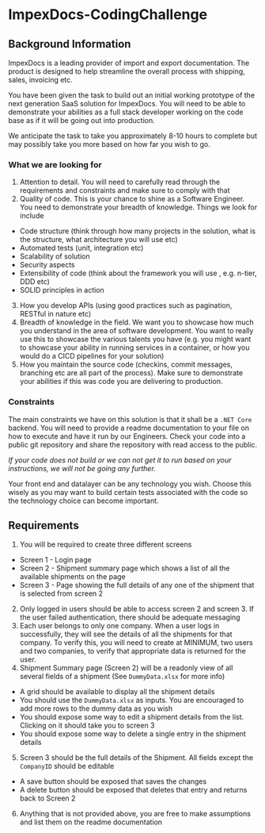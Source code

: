 # ImpexDocs-CodingChallenge

## Background Information

ImpexDocs is a leading provider of import and export documentation. The product is designed to help streamline the overall process with shipping, sales, invoicing etc.

You have been given the task to build out an initial working prototype of the next generation SaaS solution for ImpexDocs. You will need to be able to demonstrate your abilities as a full stack developer working on the code base as if it will be going out into production.

We anticipate the task to take you approximately 8-10 hours to complete but may possibly take you more based on how far you wish to go.

### What we are looking for

1. Attention to detail. You will need to carefully read through the requirements and constraints and make sure to comply with that
2. Quality of code. This is your chance to shine as a Software Engineer. You need to demonstrate your breadth of knowledge. Things we look for include 
  - Code structure (think through how many projects in the solution, what is the structure, what architecture you will use etc)
  - Automated tests (unit, integration etc)
  - Scalability of solution
  - Security aspects
  - Extensibility of code (think about the framework you will use , e.g. n-tier, DDD etc)
  - SOLID principles in action
3. How you develop APIs (using good practices such as pagination, RESTful in nature etc)
4. Breadth of knowledge in the field. We want you to showcase how much you understand in the area of software development. You want to really use this to showcase the various talents you have (e.g. you might want to showcase your ability in running services in a container, or how you would do a CICD pipelines for your solution)
5. How you maintain the source code (checkins, commit messages, branching etc are all part of the process). Make sure to demonstrate your abilities if this was code you are delivering to production.

### Constraints

The main constraints we have on this solution is that it shall be a `.NET Core` backend. You will need to provide a readme documentation to your file on how to execute and have it run by our Engineers. Check your code into a public git repository and share the repository with read access to the public.

*If your code does not build or we can not get it to run based on your instructions, we will not be going any further.*

Your front end and datalayer can be any technology you wish. Choose this wisely as you may want to build certain tests associated with the code so the technology choice can become important.

## Requirements

1. You will be required to create three different screens
  - Screen 1 - Login page
  - Screen 2 - Shipment summary page which shows a list of all the available shipments on the page
  - Screen 3 - Page showing the full details of any one of the shipment that is selected from screen 2
2. Only logged in users should be able to access screen 2 and screen 3. If the user failed authentication, there should be adequate messaging
3. Each user belongs to only one company. When a user logs in successfully, they will see the details of all the shipments for that company. To verify this, you will need to create at MINIMUM, two users and two companies, to verify that appropriate data is returned for the user. 
4. Shipment Summary page (Screen 2) will be a readonly view of all several fields of a shipment (See `DummyData.xlsx` for more info)
  - A grid should be available to display all the shipment details
  - You should use the `DummyData.xlsx` as inputs. You are encouraged to add more rows to the dummy data as you wish
  - You should expose some way to edit a shipment details from the list. Clicking on it should take you to screen 3
  - You should expose some way to delete a single entry in the shipment details
5. Screen 3 should be the full details of the Shipment. All fields except the `CompanyID` should be editable
  - A save button should be exposed that saves the changes
  - A delete button should be exposed that deletes that entry and returns back to Screen 2 
6. Anything that is not provided above, you are free to make assumptions and list them on the readme documentation
